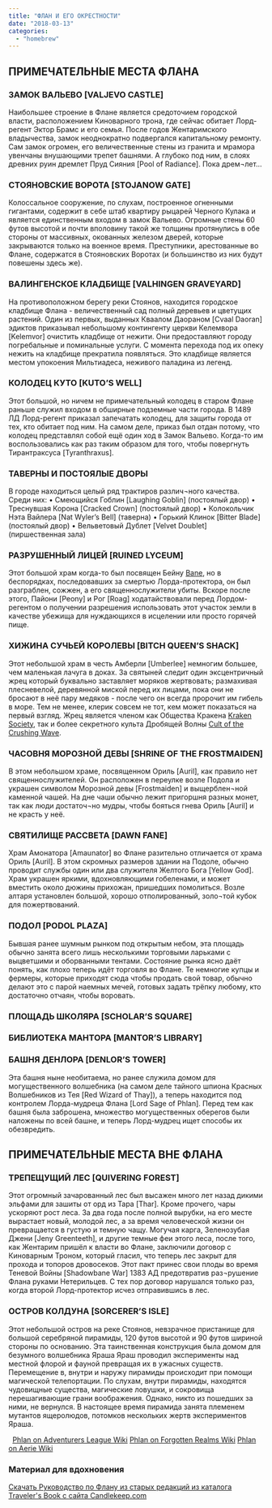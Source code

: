 ```yaml
---
title: "ФЛАН И ЕГО ОКРЕСТНОСТИ"
date: "2018-03-13"
categories: 
  - "homebrew"
---
```


## ПРИМЕЧАТЕЛЬНЫЕ МЕСТА ФЛАНА

### ЗАМОК ВАЛЬЕВО \[VALJEVO CASTLE\]

Наибольшее строение в Флане является средоточием городской власти, расположением Киноварного трона, где сейчас обитает Лорд-регент Эктор Брамс и его семья. После годов Жентаримского владычества, замок неоднократно подвергался капитальному ремонту. Сам замок огромен, его величественные стены из гранита и мрамора увенчаны внушающими трепет башнями. А глубоко под ним, в слоях древних руин дремлет Пруд Сияния \[Pool of Radiance\]. Пока дрем¬лет...

### СТОЯНОВСКИЕ ВОРОТА \[STOJANOW GATE\]

Колоссальное сооружение, по слухам, построенное огненными гигантами, содержит в себе штаб квартиру рыцарей Черного Кулака и является единственным входом в замок Вальево. Огромные стены 60 футов высотой и почти вполовину такой же толщины протянулись в обе стороны от массивных, окованных железом дверей, которые закрываются только на военное время. Преступники, арестованные во Флане, содержатся в Стояновских Воротах (и большинство из них будут повешены здесь же).

### ВАЛИНГЕНСКОЕ КЛАДБИЩЕ \[VALHINGEN GRAVEYARD\]

На противоположном берегу реки Стоянов, находится городское кладбище Флана - величественный сад полный деревьев и цветущих растений. Один из первых, выданных Кваалом Даораном \[Cvaal Daoran\] эдиктов приказывал небольшому контингенту церкви Келемвора \[Kelemvor\] очистить кладбище от нежити. Они предоставляют городу погребальные и поминальные услуги. С момента перехода под их опеку нежить на кладбище прекратила появляться. Это кладбище является местом упокоения Мильтиадеса, неживого паладина из легенд.

### КОЛОДЕЦ КУТО \[KUTO’S WELL\]

Этот большой, но ничем не примечательный колодец в старом Флане раньше служил входом в обширные подземные части города. В 1489 ЛД Лорд-регент приказал запечатать колодец, для защиты города от тех, кто обитает под ним. На самом деле, приказ был отдан потому, что колодец представлял собой ещё один ход в Замок Вальево. Когда-то им воспользовались как раз таким образом для того, чтобы повергнуть Тирантраксуса \[Tyranthraxus\].

### ТАВЕРНЫ И ПОСТОЯЛЫЕ ДВОРЫ

В городе находиться целый ряд трактиров различ¬ного качества. Среди них: • Смеющийся Гоблин \[Laughing Goblin\] (постоялый двор) • Треснувшая Корона \[Cracked Crown\] (постоялый двор) • Колокольчик Нэта Вайлера \[Nat Wyler’s Bell\] (таверна) • Горький Клинок \[Bitter Blade\] (постоялый двор) • Вельветовый Дублет \[Velvet Doublet\] (пиршественная зала)

### РАЗРУШЕННЫЙ ЛИЦЕЙ \[RUINED LYCEUM\]

Этот большой храм когда-то был посвящен Бейну [Bane](http://journal.roll20.net/handout/-L6xulb51L7LulhGt13Z), но в беспорядках, последовавших за смертью Лорда-протектора, он был разграблен, сожжен, а его священнослужители убиты. Вскоре после этого, Пайони \[Peony\] и Рог \[Roag\] ходатайствовали перед Лордом-регентом о получении разрешения использовать этот участок земли в качестве убежища для нуждающихся в исцелении или просто горячей пище.

### ХИЖИНА СУЧЬЕЙ КОРОЛЕВЫ \[BITCH QUEEN’S SHACK\]

Этот небольшой храм в честь Амберли \[Umberlee\] немногим большее, чем маленькая лачуга в доках. За святыней следит один эксцентричный жрец который буквально заставляет моряков жертвовать; размахивая плесневелой, деревянной миской перед их лицами, пока они не бросают в неё пару медяков - после чего он всегда пророчит им гибель в море. Тем не менее, клерик совсем не тот, кем может показаться на первый взгляд. Жрец является членом как Общества Кракена [Kraken Society](http://journal.roll20.net/handout/-KP2dd5u_kjk768MzjZX), так и более секретного культа Дробящей Волны [Cult of the Crushing Wave](http://journal.roll20.net/handout/-L5k6BdeayMhej68WtNw).

### ЧАСОВНЯ МОРОЗНОЙ ДЕВЫ \[SHRINE OF THE FROSTMAIDEN\]

В этом небольшом храме, посвященном Ориль \[Auril\], как правило нет священнослужителей. Он расположен в переулке возле Подола и украшен символом Морозной девы \[Frostmaiden\] и выщерблен¬ной каменной чашей. На дне чаши обычно лежит пригоршня разных монет, так как люди достаточ¬но мудры, чтобы бояться гнева Ориль \[Auril\] и не красть у неё.

### СВЯТИЛИЩЕ РАССВЕТА \[DAWN FANE\]

Храм Амонатора \[Amaunator\] во Флане разительно отличается от храма Ориль \[Auril\]. В этом скромных размеров здании на Подоле, обычно проводит службы один или два служителя Желтого Бога \[Yellow God\]. Храм украшен яркими, вдохновляющими гобеленами, и может вместить около дюжины прихожан, пришедших помолиться. Возле алтаря установлен большой, хорошо отполированный, золо¬той кубок для пожертвований.

### ПОДОЛ \[PODOL PLAZA\]

Бывшая ранее шумным рынком под открытым небом, эта площадь обычно занята всего лишь несколькими торговыми ларьками с выцветшими и оборванными тентами. Состояние рынка ясно даёт понять, как плохо теперь идёт торговля во Флане. Те немногие купцы и фермеры, которые приходят сюда чтобы продать свой товар, обычно делают это с парой наемных мечей, готовых задать трёпку любому, кто достаточно отчаян, чтобы воровать.

### ПЛОЩАДЬ ШКОЛЯРА \[SCHOLAR’S SQUARE\]

### БИБЛИОТЕКА МАНТОРА \[MANTOR’S LIBRARY\]

### БАШНЯ ДЕНЛОРА \[DENLOR’S TOWER\]

Эта башня ныне необитаема, но ранее служила домом для могущественного волшебника (на самом деле тайного шпиона Красных Волшебников из Тея \[Red Wizard of Thay\]), а теперь находится под контролем Лорда-мудреца Флана \[Lord Sage of Phlan\]. Перед тем как башня была заброшена, множество могущественных оберегов были наложены по всей башне, и теперь Лорд-мудрец ищет способы их обезвредить.

## ПРИМЕЧАТЕЛЬНЫЕ МЕСТА ВНЕ ФЛАНА

### ТРЕПЕЩУЩИЙ ЛЕС \[QUIVERING FOREST\]

Этот огромный зачарованный лес был высажен много лет назад дикими эльфами для зашиты от орд из Тара \[Thar\]. Кроме прочего, чары ускоряют рост леса. За два года после полной вырубки, на его месте вырастает новый, молодой лес, а за время человеческой жизни он превращается в густую и темную чащу. Могучая карга, Зеленозубая Джени \[Jeny Greenteeth\], и другие темные феи этого леса, после того, как Жентарим пришёл к власти во Флане, заключили договор с Киноварным Троном, который гласил, что теперь лес закрыт для прохода и топоров дровосеков. Этот пакт принес свои плоды во время Теневой Войны \[Shadowbane War\] 1383 АД предотвратив раз¬рушение Флана руками Нетерильцев. С тех пор договор нарушался только раз, когда второй Лорд-протектор исчез отправившись в лес.

### ОСТРОВ КОЛДУНА \[SORCERER’S ISLE\]

Этот небольшой остров на реке Стоянов, невзрачное пристанище для большой серебряной пирамиды, 120 футов высотой и 90 футов шириной стороны по основанию. Эта таинственная конструкция была домом для безумного волшебника Яраша Яраш проводил эксперименты над местной флорой и фауной превращая их в ужасных существ. Перемещение в, внутри и наружу пирамиды происходит при помощи магической телепортации. По слухам, внутри пирамиды, находятся чудовищные существа, магические ловушки, и сокровища перешагивающие грани воображения. Однако, никто из пошедших за ними, не вернулся. В настоящее время пирамида занята племенем мутантов ящеролюдов, потомков нескольких жертв экспериментов Яраша.

  [Phlan on Adventurers League Wiki](https://adventurersleague.wikia.com/wiki/Phlan) [Phlan on Forgotten Realms Wiki](https://forgottenrealms.wikia.com/wiki/Phlan) [Phlan on Aerie Wiki](http://wiki.aerie.ru/wiki/Флан)

### Материал для вдохновения

[Скачать Руководство по Флану из старых редакций из каталога Traveler's Book с сайта Candlekeep.com](https://cyborgsandmages.com/wp-content/uploads/2018/07/phlancore.pdf "PhlanCore")
